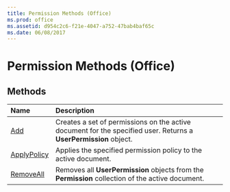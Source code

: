 ```yaml
---
title: Permission Methods (Office)
ms.prod: office
ms.assetid: d954c2c6-f21e-4047-a752-47bab4baf65c
ms.date: 06/08/2017
---
```



# Permission Methods (Office)

## Methods



|**Name**|**Description**|
|:-----|:-----|
|[Add](permission-add-method-office.md)|Creates a set of permissions on the active document for the specified user. Returns a  **UserPermission** object.|
|[ApplyPolicy](permission-applypolicy-method-office.md)|Applies the specified permission policy to the active document.|
|[RemoveAll](permission-removeall-method-office.md)|Removes all  **UserPermission** objects from the **Permission** collection of the active document.|

